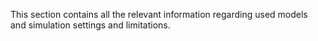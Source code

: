 This section contains all the relevant information regarding used models and simulation settings and limitations.